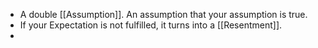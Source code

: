 - A double [[Assumption]]. An assumption that your assumption is true.
- If your Expectation is not fulfilled, it turns into a [[Resentment]].
-